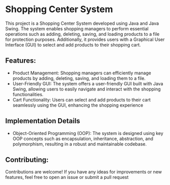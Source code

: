 # Shopping Center System

This project is a Shopping Center System developed using Java and Java Swing. The system enables shopping managers to 
perform essential operations such as adding, deleting, saving, and loading products to a file for protection purposes. 
Additionally, it provides users with a Graphical User Interface (GUI) to select and add products to their shopping cart.

## Features:
- Product Management: Shopping managers can efficiently manage products by adding, deleting, saving, and loading them to a file.
- User-Friendly GUI: The system offers a user-friendly GUI built with Java Swing, allowing users to easily navigate and interact with the shopping functionalities.
- Cart Functionality: Users can select and add products to their cart seamlessly using the GUI, enhancing the shopping experience


## Implementation Details
- Object-Oriented Programming (OOP): The system is designed using key OOP concepts such as encapsulation, inheritance, abstraction, and polymorphism, resulting in a robust and maintainable codebase.

## Contributing:
Contributions are welcome! If you have any ideas for improvements or new features, feel free to open an issue or submit a pull request
